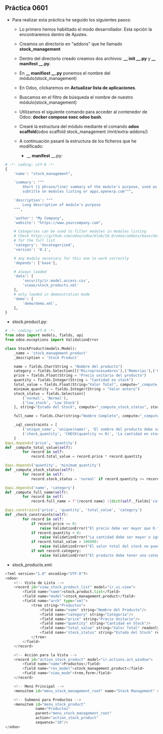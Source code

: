 ## Práctica 0601

* Para realizar esta práctica he seguido los siguientes pasos:

    * Lo primero hemos habilitado el modo desarrollador. Esta opción la encontraremos dentro de Ajustes.
    * Creamos un directorio en "addons" que he llamado **stock_management**
    * Dentro del directorio creado creamos dos archivos: **__ __init__ __.py** y **__ __manifest__ __.py**.
    * En **__ __manifiest__ __.py** ponemos el nombre del módulo(stock_management)
    * En Odoo, clickaremos en **Actualizar lista de aplicaciones**.
    * Buscamos en el filtro de búsqueda el nombre de nuestro módulo(stock_management)
    * Utilizamos el siguiente comando para acceder al contenedor de Odoo: **docker compose exec odoo bash**.
    * Crearé la estructura del módulo mediante el comando **odoo scaffold**(odoo scaffold stock_management /mnt/extra-addons/)
    * A continuación pasaré la estructura de los ficheros que he modificado:
        
        * __ __manifest__ __.py:
        
```python
# -*- coding: utf-8 -*-
{
    'name': "stock_management",

    'summary': """
        Short (1 phrase/line) summary of the module's purpose, used as
        subtitle on modules listing or apps.openerp.com""",

    'description': """
        Long description of module's purpose
    """,

    'author': "My Company",
    'website': "https://www.yourcompany.com",

    # Categories can be used to filter modules in modules listing
    # Check https://github.com/odoo/odoo/blob/16.0/odoo/addons/base/data/ir_module_category_data.xml
    # for the full list
    'category': 'Uncategorized',
    'version': '0.1',

    # any module necessary for this one to work correctly
    'depends': ['base'],

    # always loaded
    'data': [
        'security/ir.model.access.csv',
        'views/stock_products.xml'
    ],
    # only loaded in demonstration mode
    'demo': [
        'demo/demo.xml',
    ],
}
```
* stock.product.py:

```python
# -*- coding: utf-8 -*-
from odoo import models, fields, api
from odoo.exceptions import ValidationError

class StockProduct(models.Model):
    _name = 'stock_management.product'
    _description = 'Stock Product'

    name = fields.Char(String = "Nombre del producto")
    category = fields.Selection([('Microprocesadores'),('Memorias'),('Gráficos')],String = "Categoría del producto")
    price = fields.Float(String = "Precio unitario del producto")
    quantity = fields.Integer(String = "Cantidad en stock")
    total_value = fields.Float(String="Valor Total", compute="_compute_total_value", store=True)
    minimum_quantity = fields.Integer(String = "Valor entero")
    stock_status = fields.Selection([
        ('normal', 'Normal'),
        ('low_stock', 'Low Stock')
    ], string="Estado del Stock", compute="_compute_stock_status", store=True)

    full_name = fields.Char(string="Nombre Completo", compute="_compute_full_name", store=True)

    _sql_constraints = [
        ('unique_name', 'unique(name)', 'El nombre del producto debe ser único.'),
        ('check_quantity', 'CHECK(quantity >= 0)', 'La cantidad en stock no puede ser negativa.')
    ]
@api.depends('price', 'quantity')
def _compute_total_value(self):
        for record in self:
            record.total_value = record.price * record.quantity

@api.depends('quantity', 'minimum_quantity')
def _compute_stock_status(self):
        for record in self:
            record.stock_status = 'normal' if record.quantity >= record.minimum_quantity else 'low_stock'

@api.depends('name', 'category')
def _compute_full_name(self):
        for record in self:
            record.full_name = f"{record.name} ({dict(self._fields['category'].selection).get(record.category)})"

@api.constrains('price', 'quantity', 'total_value', 'category')
def _check_constraints(self):
        for record in self:
            if record.price <= 0:
                raise ValidationError("El precio debe ser mayor que 0.")
            if record.quantity < 0:
                raise ValidationError("La cantidad debe ser mayor o igual a 0.")
            if record.total_value > 100000:
                raise ValidationError("El valor total del stock no puede superar las 100000 unidades monetarias.")
            if not record.category:
                raise ValidationError("El producto debe tener una categoría asignada.")
```
* stock_products.xml:

```python
<?xml version="1.0" encoding="UTF-8"?>
<odoo>
    <!-- Vista de Lista -->
    <record id="view_stock_product_list" model="ir.ui.view">
        <field name="name">stock.product.list</field>
        <field name="model">stock_management.product</field>
        <field name="arch" type="xml">
            <tree string="Productos">
                <field name="name" string="Nombre del Producto"/>
                <field name="category" string="Categoría"/>
                <field name="price" string="Precio Unitario"/>
                <field name="quantity" string="Cantidad en Stock"/>
                <field name="total_value" string="Valor Total" readonly="1"/>
                <field name="stock_status" string="Estado del Stock" readonly="1"/>
            </tree>
        </field>
    </record>

    <!-- Acción para la Vista -->
    <record id="action_stock_product" model="ir.actions.act_window">
        <field name="name">Productos</field>
        <field name="res_model">stock_management.product</field>
        <field name="view_mode">tree,form</field>
    </record>

    <!-- Menú Principal -->
    <menuitem id="menu_stock_management_root" name="Stock Management" sequence="10"/>

    <!-- Submenú para Productos -->
    <menuitem id="menu_stock_product" 
              name="Productos" 
              parent="menu_stock_management_root" 
              action="action_stock_product" 
              sequence="10"/>
</odoo>
```

